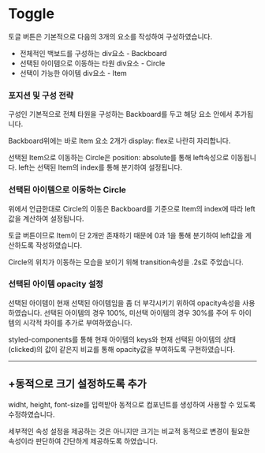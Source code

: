 # Toggle

토글 버튼은 기본적으로 다음의 3개의 요소를 작성하여 구성하였습니다.
- 전체적인 백보드를 구성하는 div요소 - Backboard
- 선택된 아이템으로 이동하는 타원 div요소 - Circle
- 선택이 가능한 아이템 div요소 - Item

### 포지션 및 구성 전략
구성인 기본적으로 전체 타원을 구성하는 Backboard를 두고 해당 요소 안에서 추가됩니다.

Backboard위에는 바로 Item 요소 2개가 display: flex로 나란히 자리합니다.

선택된 Item으로 이동하는 Circle은 position: absolute를 통해 left속성으로 이동됩니다.
left는 선택된 Item의 index를 통해 분기하여 설정됩니다.



### 선택된 아이템으로 이동하는 Circle
위에서 언급한대로 Circle의 이동은 Backboard를 기준으로 Item의 index에 따라 left값을 계산하여 설정됩니다.

토글 버튼이므로 Item이 단 2개만 존재하기 때문에 0과 1을 통해 분기하여 left값을 계산하도록 작성하였습니다.

Circle의 위치가 이동하는 모습을 보이기 위해 transition속성을 .2s로 주었습니다.

### 선택된 아이템 opacity 설정
선택된 아이템이 현재 선택된 아이템임을 좀 더 부각시키기 위하여 opacity속성을 사용하였습니다.
선택된 아이템의 경우 100%, 미선택 아이템의 경우 30%를 주어 두 아이템의 시각적 차이를 추가로 부여하였습니다.

styled-components를 통해 현재 아이템의 keys와 현재 선택된 아이템의 상태(clicked)의 값이 같은지 비교를 통해 opacity값을 부여하도록 구현하였습니다.

---

## +동적으로 크기 설정하도록 추가
widht, height, font-size를 입력받아 동적으로 컴포넌트를 생성하여 사용할 수 있도록 수정하였습니다.

세부적인 속성 설정을 제공하는 것은 아니지만 크기는 비교적 동적으로 변경이 필요한 속성이라 판단하여 간단하게 제공하도록 하였습니다.

